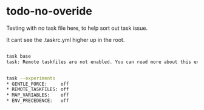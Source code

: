 # todo-no-overide

Testing with no task file here, to help sort out task issue.

It cant see the .taskrc.yml higher up in the root.

```sh

task base
task: Remote taskfiles are not enabled. You can read more about this experiment and how to enable it at https://taskfile.dev/experiments/remote-taskfiles

``` 


```sh

task --experiments
* GENTLE_FORCE:     off
* REMOTE_TASKFILES: off
* MAP_VARIABLES:    off
* ENV_PRECEDENCE:   off

```








